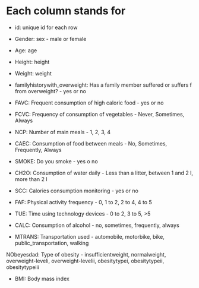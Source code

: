 # Each column stands for

* id: unique id for each row

* Gender: sex - male or female

* Age: age

* Height: height

* Weight: weight

* familyhistorywith_overweight: Has a family member suffered or suffers f from overweight? - yes or no

* FAVC: Frequent consumption of high caloric food - yes or no

* FCVC: Frequency of consumption of vegetables - Never, Sometimes, Always

* NCP: Number of main meals - 1, 2, 3, 4

* CAEC: Consumption of food between meals - No, Sometimes, Frequently, Always

* SMOKE: Do you smoke - yes o no

* CH2O: Consumption of water daily - Less than a litter, between 1 and 2 l, more than 2 l

* SCC: Calories consumption monitoring - yes or no

* FAF: Physical activity frequency - 0, 1 to 2, 2 to 4, 4 to 5

* TUE: Time using technology devices - 0 to 2, 3 to 5, >5

* CALC: Consumption of alcohol - no, sometimes, frequently, always

* MTRANS: Transportation used - automobile, motorbike, bike, public_transportation, walking

NObeyesdad: Type of obesity - insufficientweight, normalweight, overweight-leveli, overweight-levelii, obesitytypei, obesitytypeii, obesitytypeiii

* BMI: Body mass index
